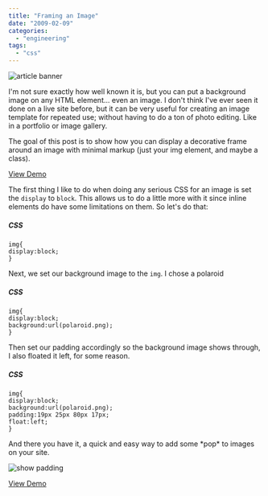 ```yaml
---
title: "Framing an Image"
date: "2009-02-09"
categories: 
  - "engineering"
tags: 
  - "css"
---
```


![article banner](images/framing-an-image.jpg)

I'm not sure exactly how well known it is, but you can put a background image on any HTML element... even an image. I don't think I've ever seen it done on a live site before, but it can be very useful for creating an image template for repeated use; without having to do a ton of photo editing. Like in a portfolio or image gallery.

The goal of this post is to show how you can display a decorative frame around an image with minimal markup (just your img element, and maybe a class).

[View Demo](http://www.csskarma.com/articles/examples/background-image/)

The first thing I like to do when doing any serious CSS for an image is set the `display` to `block`. This allows us to do a little more with it since inline elements do have some limitations on them. So let's do that:

##### CSS

```
img{
display:block;
}
```

Next, we set our background image to the `img`. I chose a polaroid

##### CSS

```
img{
display:block;
background:url(polaroid.png);
}
```

Then set our padding accordingly so the background image shows through, I also floated it left, for some reason.

##### CSS

```
img{
display:block;
background:url(polaroid.png);
padding:19px 25px 80px 17px;
float:left;
}
```

And there you have it, a quick and easy way to add some \*pop\* to images on your site.

![show padding](images/dog_polaroid.jpg)

[View Demo](http://www.csskarma.com/articles/examples/background-image/)
